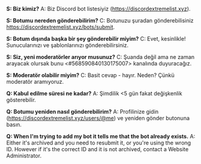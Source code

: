 **S: Biz kimiz?**
A: Biz Discord bot listesiyiz (<https://discordextremelist.xyz>).

**S: Botumu nereden gönderebilirim?**
C: Botunuzu şuradan gönderebilisiniz <https://discordextremelist.xyz/bots/submit>.

**S: Botum dışında başka bir şey gönderebilir miyim?**
C: Evet, kesinlikle! Sunucularınızı ve şablonlarınızı gönderebilirsiniz.

**S: Siz, yeni moderatörler arıyor musunuz?**
C: Şuanda değil ama ne zaman arayacak olursak bunu <#568590840130175007> kanalında duyuracağız.

**S: Moderatör olabilir miyim?**
C: Basit cevap - hayır. Neden? Çünkü moderatör aramıyoruz.

**Q: Kabul edilme süresi ne kadar?**
A: Şimdilik <5 gün fakat değişkenlik gösterebilir.

**Q: Botumu yeniden nasıl gönderebilirim?**
A: Profilinize gidin (<https://discordextremelist.xyz/users/@me>) ve yeniden gönder butonuna basın.

**Q: When I'm trying to add my bot it tells me that the bot already exists.**
A: Either it's archived and you need to resubmit it, or you're using the wrong ID. However if it's the correct ID and it is not archived, contact a Website Administrator.
